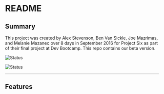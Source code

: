 # README

## Summary

This project was created by Alex Stevenson, Ben Van Sickle, Joe Mazrimas, and Melanie Mazanec over 8 days in September 2016 for Project Six as part of their final project at Dev Bootcamp.  This repo contains our beta version.


![Status](https://img.shields.io/badge/Ruby-ver2.3.1-brightgreen.svg)

![Status](https://img.shields.io/packagist/l/doctrine/orm.svg)



----
## Features